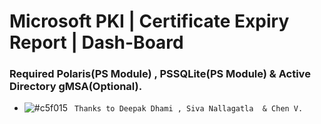 ﻿# Microsoft PKI | Certificate Expiry Report | Dash-Board
 ###  Required Polaris(PS Module) , PSSQLite(PS Module) & Active Directory gMSA(Optional).
 - ![#c5f015](https://placehold.it/15/c5f015/000000?text=+) ` Thanks to Deepak Dhami , Siva Nallagatla  & Chen V.`

